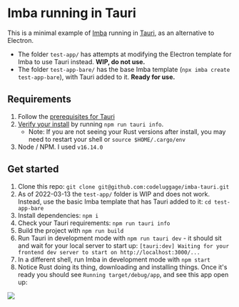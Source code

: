 # Imba running in Tauri

This is a minimal example of [Imba](https://github.com/imba/imba) running in [Tauri](https://github.com/tauri-apps/tauri), as an alternative to Electron.

- The folder `test-app/` has attempts at modifying the Electron template for Imba to use Tauri instead. **WIP, do not use.**
- The folder `test-app-bare/` has the base Imba template (`npx imba create test-app-bare`), with Tauri added to it. **Ready for use.**

## Requirements

1. Follow the [prerequisites for Tauri](https://tauri.app/v1/guides/getting-started/prerequisites)
2. [Verify your install](https://tauri.studio/docs/getting-started/beginning-tutorial#3-check-tauri-info-to-make-sure-everything-is-set-up-properly) by running `npm run tauri info`.
    - Note: If you are not seeing your Rust versions after install, you may need to restart your shell or `source $HOME/.cargo/env`
4. Node / NPM. I used `v16.14.0`

## Get started

1. Clone this repo: `git clone git@github.com:codeluggage/imba-tauri.git`
2. As of 2022-03-13 the `test-app/` folder is WIP and does not work. Instead, use the basic Imba template that has Tauri added to it: `cd test-app-bare`
3. Install dependencies: `npm i`
4. Check your Tauri requirements: `npm run tauri info`
5. Build the project with `npm run build`
6. Run Tauri in development mode with `npm run tauri dev` - it should sit and wait for your local server to start up: `[tauri:dev] Waiting for your frontend dev server to start on http://localhost:3000/...`
7. In a different shell, run Imba in development mode with `npm start`
8. Notice Rust doing its thing, downloading and installing things. Once it's ready you should see `Running target/debug/app`, and see this app open up:

![](2022-03-13-12-19-44.png)

